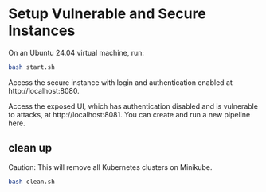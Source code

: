 # Setup Vulnerable and Secure Instances

On an Ubuntu 24.04 virtual machine, run:

```bash
bash start.sh
```

Access the secure instance with login and authentication enabled at http://localhost:8080.

Access the exposed UI, which has authentication disabled and is vulnerable to attacks, at http://localhost:8081. You can
create and run a new pipeline here.

## clean up

Caution: This will remove all Kubernetes clusters on Minikube.

```bash
bash clean.sh
```

